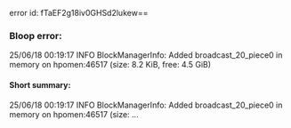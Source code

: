 error id: fTaEF2g18iv0GHSd2lukew==
### Bloop error:

25/06/18 00:19:17 INFO BlockManagerInfo: Added broadcast_20_piece0 in memory on hpomen:46517 (size: 8.2 KiB, free: 4.5 GiB)
#### Short summary: 

25/06/18 00:19:17 INFO BlockManagerInfo: Added broadcast_20_piece0 in memory on hpomen:46517 (size: ...